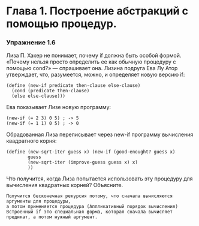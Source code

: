 # Глава 1. Построение абстракций с помощью процедур.
### Упражнение 1.6

Лиза П. Хакер не понимает, почему if должна быть особой формой. «Почему нельзя просто
определить ее как обычную процедуру с помощью cond?» — спрашивает она. Лизина подруга
Ева Лу Атор утверждает, что, разумеется, можно, и определяет новую версию if:

    (define (new-if predicate then-clause else-clause)
      (cond (predicate then-clause)
      (else else-clause)))

Ева показывает Лизе новую программу:


    (new-if (= 2 3) 0 5) ; -> 5
    (new-if (= 1 1) 0 5) ; -> 0

Обрадованная Лиза переписывает через new-if программу вычисления квадратного корня:

    (define (new-sqrt-iter guess x) (new-if (good-enought? guess x)
            guess
            (new-sqrt-iter (improve-guess guess x) x)
            ))

Что получится, когда Лиза попытается использовать эту процедуру для вычисления квадратных корней? Объясните.

    Получится бесконечная рекурсия потому, что сначала вычисляются аргументы для процедуры,
    а потом применяется процедура (Аппликативный порядок вычисления)
    Встроенный if это специальная форма, которая сначала вычисляет предикат, а потом нужный аргумент.
